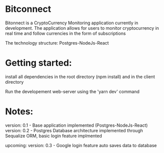 # Bitconnect

Bitonnect is a CryptoCurrency Monitoring application currently in development. The application allows for users to monitor cryptocurrency in real time and follow currencies in the form of subscriptions

The technology structure: Postgres-NodeJs-React

# Getting started:

install all dependencies in the root directory (npm install) and in the client directory

Run the developement web-server using the 'yarn dev' command

# Notes:

version: 0.1 - Base application implemented (Postgres-NodeJs-React)
version: 0.2 - Postgres Database architecture implemented through Sequalize ORM, basic login                       feature implmented

upcoming:
version: 0.3 - Google login feature auto saves data to database


